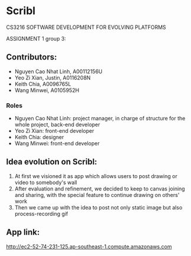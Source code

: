# Scribl

CS3216 SOFTWARE DEVELOPMENT FOR EVOLVING PLATFORMS

ASSIGNMENT 1 group 3:

## Contributors:
- Nguyen Cao Nhat Linh, A00112156U
- Yeo Zi Xian, Justin, A0116208N
- Keith Chia, A0096765L
- Wang Minwei, A0105952H

### Roles
- Nguyen Cao Nhat Linh: project manager, in charge of structure for the whole project, back-end developer
- Yeo Zi Xian: front-end developer
- Keith Chia: designer
- Wang Minwei: front-end developer

## Idea evolution on Scribl:

1. At first we visioned it as app which allows users to post drawing or video to somebody's wall
2. After evaluation and refinement, we decided to keep to canvas joining and sharing, 
with the special feature to continue drawing on others' work
3. Then we came up with the idea to post not only static image but also process-recording gif

## App link:
http://ec2-52-74-231-125.ap-southeast-1.compute.amazonaws.com